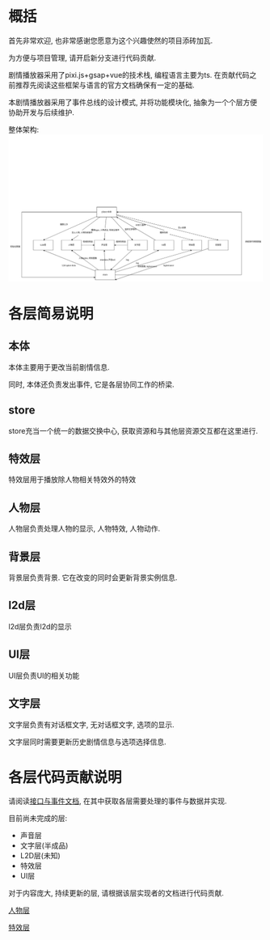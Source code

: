 # 概括
首先非常欢迎, 也非常感谢您愿意为这个兴趣使然的项目添砖加瓦.

为方便与项目管理, 请开启新分支进行代码贡献.

剧情播放器采用了pixi.js+gsap+vue的技术栈, 编程语言主要为ts. 在贡献代码之前推荐先阅读这些框架与语言的官方文档确保有一定的基础.

本剧情播放器采用了事件总线的设计模式, 并将功能模块化, 抽象为一个个层方便协助开发与后续维护.

整体架构:
![baPlayer](./img/player.png)
# 各层简易说明
## 本体
本体主要用于更改当前剧情信息.

同时, 本体还负责发出事件, 它是各层协同工作的桥梁.
## store
store充当一个统一的数据交换中心, 获取资源和与其他层资源交互都在这里进行.
## 特效层

特效层用于播放除人物相关特效外的特效
## 人物层

人物层负责处理人物的显示, 人物特效, 人物动作.

## 背景层

背景层负责背景. 它在改变的同时会更新背景实例信息.

## l2d层
l2d层负责l2d的显示
## UI层

UI层负责UI的相关功能
## 文字层

文字层负责有对话框文字, 无对话框文字, 选项的显示.

文字层同时需要更新历史剧情信息与选项选择信息.


# 各层代码贡献说明
请阅读[接口与事件文档](./layers.md), 在其中获取各层需要处理的事件与数据并实现.

目前尚未完成的层:
- 声音层
- 文字层(半成品)
- L2D层(未知)
- 特效层
- UI层

对于内容庞大, 持续更新的层, 请根据该层实现者的文档进行代码贡献.

[人物层](./layers/characterLayer.md)

[特效层](./layers/effectLayer.md)